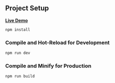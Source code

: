 ## Project Setup
**[Live Demo](https://cs-comingsoon.netlify.app/)**

```sh
npm install
```

### Compile and Hot-Reload for Development

```sh
npm run dev
```

### Compile and Minify for Production

```sh
npm run build
```
